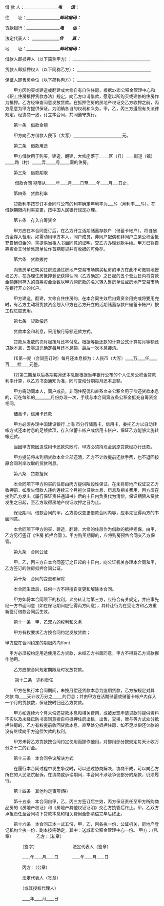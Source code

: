 
 


借 款 人：__________________________电　　话：_________ 

住　　址：__________________________邮政编码：_________ 

货款银行：__________________________电　　话：_________ 

法定代表人： _______________________传　　真：_________ 

地　　址：__________________________邮政编码：_________ 

借款人即抵押人（以下简称甲方）： ________________________________________

贷款人即抵押权人（以下简称乙方）： ______________________________________

保证人即售房单位（以下简称丙方）： ______________________________________

　　甲方因购买或建造或翻建或大修自有自住住房，根据xx市公积金管理中心和《职工住房抵押贷款办法》规定，向乙方申请借款，愿意以所购买或建修的住房作为抵押。乙方经审查同意发放贷款。在抵押住房的房地产权证交乙方收押之前，丙方愿意为甲方提供保证。为明确各自的权利和义务，甲，乙，丙三方遵照有关法律规定，经协商一致，订立本合同，共同遵守执行。 

　　第一条　借款金额 

　　甲方向乙方借款人民币（大写）_________________________元。 

　　第二条　借款用途 

　　甲方借款用于购买，建造，翻建，大修座落于_____区（县）____街道（镇）_____路（村）_____弄_____号_____室的住房。 

　　第三条　借款期限 

　　
借款合同
期限从_____年____月____日至____年____月___日止。 

　　第四条　贷款利率 

　　贷款利率按签订本合同时公布的利率确定年利率为___%（月利率___%）。在借款期限内利率变更，按中国人民银行规定办理。 

　　第五条　存入自筹资金 

　　甲方应在本合同签订后，在乙方开立活期储蓄存款户（储蓄卡帐户），将自酬资金存入备用。如需动用甲方本人，同户成员，非同户配偶和非同户血亲公积金抵充自酬资金的，需提供当事人书面同意的证明，交乙方办理划款手续。甲方已将自筹资金支付给售房单位作首期房贷并有收据的可免存。 

　　第六条　贷款拨付 

　　向售房单位购买住房或通过房地产交易市场购买私房的甲方在此不可撤销地授权乙方，在办理住房抵押登记获得认同（乙方确定）之日起的五个营业日内将贷款金额连同存入的自筹资金全数以甲方购房款的名义转入售房单位或房地产交易市场在银行开立的帐户。 

　　甲方建造，翻建，大修自住住房的，在本合同生效后自筹资金用完或将要用完时，有乙方主动将贷款资金划入甲方在乙方开立的活期储蓄存款户储蓄卡帐户）按工程进度支用。 

　　第七条　贷款偿还 

　　贷款本金和利息，采用按月等额还款方式。 

　　贷款从发放的次月起按月还本付息。根据等额还款的计算公式计算每月等额还贷款本息，去零进元确定每月还本息额，最后一次本息接清。 

　　(1)第一期（合同签订时）每月还本息额为：人民币（大写）____万____仟____百____拾____元整。 

　　(2)第二期至以后各期每月还本息额根据当年银行公布的个人住房公积金贷款利率计算，以乙方书面通知为准，同时变动分期每月还本息额。 




　　甲方需动同本人，同户成员，非同住配偶和直系血亲公积金用于偿还贷款本息的，可在每年的________月份办理一次，手续与本合同第五条公积金抵充自筹资金相同。 

　　储蓄卡，信用卡还款 

　　甲方必须办理中国建设银行
上海
市分行储蓄卡，信用卡，委托乙方以自动转帐方式还本付息的足额款项，存入储蓄卡帐户或信用卡帐户，保证乙方能够实施转帐还款。 

　　当因甲方原因造成用卡还款失败时，甲方必须持现金到原贷款经办行还款。 

　　甲方提前将未到期贷款本金全部还清，乙方不计收提前还款手费，也不退回按原合同利率收取的贷款利息。 

　　第八条　贷款担保 

　　本合同项下甲方购买的住房由丙方提供阶段性保证。在未将房地产权证交乙方收押前，如发生借款人违约连续三个月拖欠贷款本息，罚息及相关费用，丙方须在接到乙方发出《履行保证责任通知书》后的十日内负责代为清偿。保证期限从贷款发生之日起，至乙方取得房地产权证收押之日为止。 

　　保证期间，借款合同的甲，乙方协议变更借款合同内容，应事先征得丙方的书面同意。 

　　本合同项下甲方购买，建造，翻建，大修的住房作为借款的抵押担保，由甲，乙方另行签订《住房
抵押合同
》。甲方购买期房的，应将购房预售合同交乙方保管。 

　　第九条　合同公证 

　　甲，乙，丙三方自本合同签订之日起的十日内，向公证机关办理本合同和甲，乙方签订的住房抵押合同公证。 

　　第十条　合同的变更和解除 

　　本合同生效后，任何一方不得擅自变更和解除本合同。 

　　甲方如将本合同项下的权利，义务转让给第三方，应符合有关规定，并应事先经一方书面同意（如在保证期间应征得丙方同意），其转让行为在受让方和乙方重新签订借款合同后生效。 

　　第十一条　甲，乙双方的权利和义务 

　　甲方有权要求乙方按合同约定发放贷款； 

甲方应在合同约定的期限内向/font

　甲方必须按约定用途使用乙方贷款，未经乙方书面同意，甲方不得将乙方贷款挪作他用。 

　　乙方应按合同规定期限及时发放贷款。 


　
　第十二条　违约责任 


　　甲方在执行本合同期间，未按月偿还贷款本息为逾期贷款，乙方按规定对其
欠款
每____天计收万分之_____的罚息；并由甲方在活期储蓄或储蓄卡帐户内存入一个月的贷款数，保证按时归还乙方贷款。 

　　甲方如连续六个月未偿还贷款本息和相关费用，或被发现申请贷款时提供资料不实以及未经已防书面同意擅自将抵押住房出租，出售，交换，赠与等方式处分抵押住房的，乙方有权提前收回贷款本息，直至处分抵押住房，如不足以偿还欠款的没有继续向甲方追偿欠款的权利。 

　　甲方未将乙方贷款按合同约定使用而挪作他用，对挪用部分按规定每天计收万分之十二的罚金。 


　　第十三条　本合同争议解决方式 

　　在履行本合同过程中发生争议时，可以通过协商解决，协商不成，可以向乙方所在的人民法院起诉。在协商或诉讼期间，本合同不涉及争议部分的条款，仍须履行。 

　　第十四条　其他约定事项(略) 

　　第十五条　本合同自甲，乙，丙三方签订后生效，丙方保证责任至甲方所购商品房的《房地产权证》和《房地产其他权证证明》交乙方执管后终止。甲，乙双方承担责任至合同项下贷款本息和相关费用全部清偿完毕后终止。 

　　第十六条　本合同正本一式五份，甲，乙，丙各执一份，公证机关，房地产登记机构个执一份，副本按需确定，其中：送城市公积金管理中心一份。 
甲方：（私章） 　　　　　乙方：（私章） 

　　　　（签字） 　　　　　　　　法定代表人（签章） 

　　　　____年____月____日 　　　____年____月____日 

　　　　丙方：（公章） 

　　　　法定代表人（签章） 

　　　　（或其授权代理人） 

　　　　____年____月____日

 


 

 
 
 
 
 
  


  
 

  


  


  
 
 
 
 

